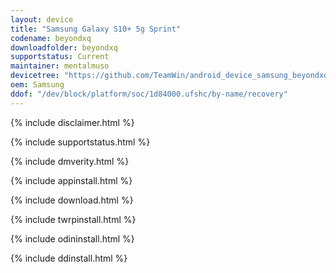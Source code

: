 ```yaml
---
layout: device
title: "Samsung Galaxy S10+ 5g Sprint"
codename: beyondxq
downloadfolder: beyondxq
supportstatus: Current
maintainer: mentalmuso
devicetree: "https://github.com/TeamWin/android_device_samsung_beyondxq"
oem: Samsung
ddof: "/dev/block/platform/soc/1d84000.ufshc/by-name/recovery"
---
```


{% include disclaimer.html %}

{% include supportstatus.html %}

{% include dmverity.html %}

{% include appinstall.html %}

{% include download.html %}

{% include twrpinstall.html %}

{% include odininstall.html %}

{% include ddinstall.html %}
